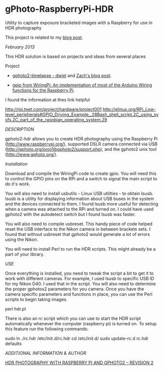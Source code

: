 gPhoto-RaspberryPi-HDR
======================

Utility to capture exposure bracketed images with a Raspberry for use in HDR photography

This project is related to my [blog post](http://islandinthenet.com/2013/02/18/hdr-photography-with-a-raspberry-pi/).

*February 2013*

This HDR solution is based on projects and ideas from several places

Project

* [gphoto2-timelapse - dwiel](https://github.com/dwiel) and [Zach's blog post](http://dwiel.net/blog/raspberry-pi-timelapse-camera/).

* [gpio from WiringPi: An implementation of most of the Arduino Wiring functions for the Raspberry Pi](https://projects.drogon.net/raspberry-pi/wiringpi/).

I found the information at thes link helpful

http://rpi.tnet.com/project/hardware/project001
http://elinux.org/RPi_Low-level_peripherals#GPIO_Driving_Example_.28Bash_shell_script.2C_using_sysfs.2C_part_of_the_raspbian_operating_system.29

*DESCRIPTION*

gphoto2-hdr allows you to create HDR photography using the Raspberry Pi (http://www.raspberrypi.org/), supported DSLR camera connected via USB (http://gphoto.org/proj/libgphoto2/support.php), and the gphoto2 unix tool (http://www.gphoto.org/).

*Installation*

Download and compile the WiringPi code to create gpio. You will need this to control the GPIO pins on the RPi and a switch to signal the main script to do it's work.

You will also need to install usbutils - Linux USB utilities - to obtain lsusb.  lsusb  is  a utility for displaying information about USB buses in the system and the devices connected to them. I found lsusb more useful for detecting when a camera was attached to the RPi and turned on.  I could have used gphoto2 with the autodetect switch but I found lsusb was faster.

You will also need to compile usbreset.  This handy piece of code helped reset the USB interface to the Nikon camera in between brackets sets.  I found that without usbreset that gphoto2 would generate a lot of errors using the Nikon.

You will need to install Perl to run the HDR scripts.  This might already be a part of your library.

*USE*

Once everything is installed, you need to tweak the script a bit to get it to work with different cameras. For example, I used lsusb to specific USB ID for my Nikon D40.  I used that in the script.  You will also need to determine the proper gphotos2 parameters for you camera.  Once you have the camera specific parameters and functions in place, you can use the Perl scripts to begin taking images.

perl hdr.pl

There is also an rc script which you can use to start the HDR script automatically whenever the computer (raspberry pi) is turned on.  To setup this feature run the following commands:

sudo ln ./rc.hdr /etc/init.d/rc.hdr
cd /etc/init.d/
sudo update-rc.d rc.hdr defaults

*ADDITIONAL INFORMATION & AUTHOR*

[HDR PHOTOGRAPHY WITH RASPBERRY PI AND GPHOTO2 – REVISION 2](http://islandinthenet.com/2013/02/18/hdr-photography-with-a-raspberry-pi/)
